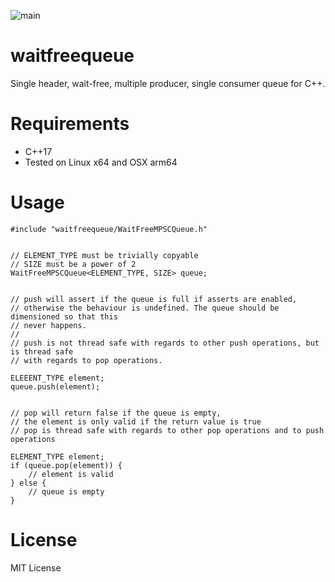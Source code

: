 ![main](https://github.com/marcusspangenberg/waitfreequeue/actions/workflows/cmake-multi-platform.yml/badge.svg)

# waitfreequeue
Single header, wait-free, multiple producer, single consumer queue for C++.

# Requirements
* C++17
* Tested on Linux x64 and OSX arm64

# Usage
```
#include "waitfreequeue/WaitFreeMPSCQueue.h"


// ELEMENT_TYPE must be trivially copyable
// SIZE must be a power of 2
WaitFreeMPSCQueue<ELEMENT_TYPE, SIZE> queue;


// push will assert if the queue is full if asserts are enabled,
// otherwise the behaviour is undefined. The queue should be dimensioned so that this 
// never happens.
//
// push is not thread safe with regards to other push operations, but is thread safe
// with regards to pop operations.

ELEEENT_TYPE element;
queue.push(element);


// pop will return false if the queue is empty, 
// the element is only valid if the return value is true
// pop is thread safe with regards to other pop operations and to push operations

ELEMENT_TYPE element;
if (queue.pop(element)) {
    // element is valid
} else {
    // queue is empty
}

```

# License
MIT License
